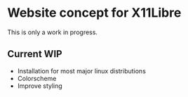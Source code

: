 Website concept for X11Libre
============================

This is only a work in progress.

Current WIP
----------
* Installation for most major linux distributions
* Colorscheme
* Improve styling
